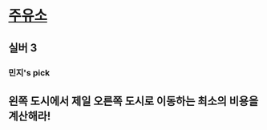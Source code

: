 # [주유소 ](https://www.acmicpc.net/problem/13305)

## 실버 3
### 민지's pick

## 왼쪽 도시에서 제일 오른쪽 도시로 이동하는 최소의 비용을 계산해라!

